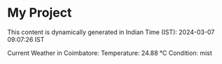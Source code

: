 # My Project

This content is dynamically generated in Indian Time (IST): 2024-03-07 09:07:26 IST


Current Weather in Coimbatore:
Temperature: 24.88 °C
Condition: mist

